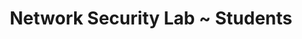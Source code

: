 ---
layout: students
title: "Network Security Lab ~ Students"
research_group: "Research Group"
principal_investigator: "Principal Investigator"
phd_students: "PhD Students"
---